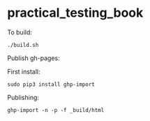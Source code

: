 # practical_testing_book

To build:

```
./build.sh
```

Publish gh-pages:

First install: 
```
sudo pip3 install ghp-import
```

Publishing:
```
ghp-import -n -p -f _build/html
```
